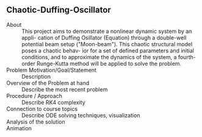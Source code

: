 ## Chaotic-Duffing-Oscillator

<dl>
  <dt>About</dt>
  <dd>This project aims to demonstrate a nonlinear dynamic system by an appli-
    cation of Duffing Osillator (Equation) through a double-well potential beam
    setup ("Moon-beam"). This chaotic structural model poses a chaotic behav-
    ior for a set of defined parameters and initial conditions, and to approximate
    the dynamics of the system, a fourth-order Runge-Kutta method will be
    applied to solve the problem.</dd>

  <dt>Problem Motivation/Goal/Statement</dt>
  <dd>Description</dd>
  
  <dt>Overview of the Problem at hand</dt>
  <dd>Describe the most recent problem</dd>

  <dt>Procedure / Approach</dt>
  <dd>Describe RK4 complexity</dd>

  <dt>Connection to course topics</dt>
  <dd>Describe ODE solving techniques, visualization</dd>

  <dt>Analysis of the solution</dt>

  <dt>Animation</dt>

</dl>

